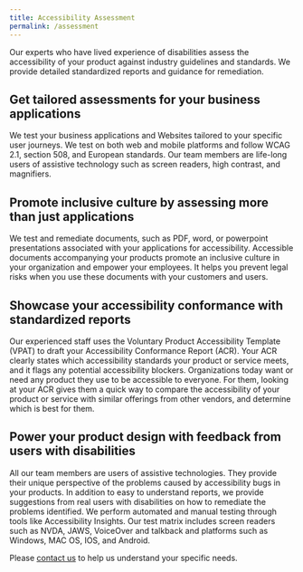 ```yaml
---
title: Accessibility Assessment
permalink: /assessment
---
```

Our experts who have lived experience of disabilities assess the accessibility of your product against industry guidelines and standards. We provide detailed standardized reports and guidance for remediation. 

## Get tailored assessments for your business applications
We test your business applications and Websites tailored to your specific user journeys. We test on both web and mobile platforms and follow WCAG 2.1, section 508, and European standards. Our team members are life-long users of assistive technology such as screen readers, high contrast, and magnifiers. 

## Promote inclusive culture by assessing more than just applications
We test and remediate documents, such as PDF, word, or powerpoint presentations associated with your applications for accessibility. Accessible documents accompanying your products promote an inclusive culture in your organization and empower your employees. It helps you prevent legal risks when you use these documents with your customers and users. 

## Showcase your accessibility conformance with standardized reports 
Our experienced staff uses the Voluntary Product Accessibility Template (VPAT) to draft your Accessibility Conformance Report (ACR). Your ACR clearly states which accessibility standards your product or service meets, and it flags any  potential accessibility blockers. Organizations today want or need any product they use to be accessible to everyone. For them, looking at your ACR gives them a quick way to compare the accessibility of your product or service with similar offerings from other vendors, and determine which is best for them. 

## Power your product design with feedback from users with disabilities
All our team members are users of assistive technologies. They provide their unique perspective of the problems caused by accessibility bugs in your products. In addition to easy to understand reports, we provide suggestions from real users with disabilities on how to remediate the problems identified. We perform automated and manual testing through tools like Accessibility Insights. Our test matrix includes screen readers such as NVDA, JAWS, VoiceOver and talkback and platforms such as Windows, MAC OS, IOS, and Android. 

Please [contact us](/contact-us) to help us understand your specific needs.